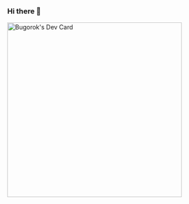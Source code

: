 ### Hi there 👋

<!--
**bugorok/bugorok** is a ✨ _special_ ✨ repository because its `README.md` (this file) appears on your GitHub profile.

Here are some ideas to get you started:

- 🔭 I’m currently working on ...
- 🌱 I’m currently learning ...
- 👯 I’m looking to collaborate on ...
- 🤔 I’m looking for help with ...
- 💬 Ask me about ...
- 📫 How to reach me: ...
- 😄 Pronouns: ...
- ⚡ Fun fact: ...
-->


<a href="https://app.daily.dev/bugorok"><img src="https://api.daily.dev/devcards/cd6917cf2e7c4324834307e85eae643e.png?r=muj" width="400" alt="Bugorok's Dev Card"/></a>
